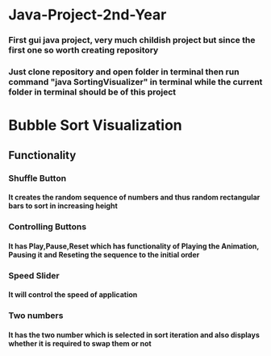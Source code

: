 # Java-Project-2nd-Year

### First gui java project, very much childish project but since the first one so worth creating repository 
### Just clone repository and open folder in terminal then run command "java SortingVisualizer" in terminal while the current folder in terminal should be of this project

# Bubble Sort Visualization

## Functionality

### Shuffle Button
#### It creates the random sequence of numbers and thus random rectangular bars to sort in increasing height

### Controlling Buttons
#### It has Play,Pause,Reset which has functionality of Playing the Animation, Pausing it and Reseting the sequence to the initial order

### Speed Slider
#### It will control the speed of application

### Two numbers 
#### It has the two number which is selected in sort iteration and also displays whether it is required to swap them or not
